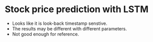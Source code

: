 # Stock price prediction with LSTM
- Looks like it is look-back timestamp senstive.  
- The results may be different with different parameters.
- Not good enough for reference.
